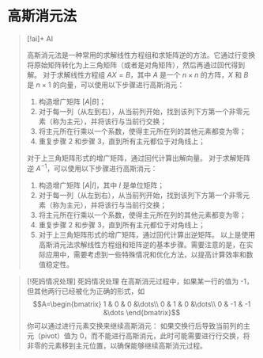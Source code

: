 # 高斯消元法
> [!ai]+ AI
>
> 高斯消元法是一种常用的求解线性方程组和求矩阵逆的方法。它通过行变换将原始矩阵转化为上三角矩阵（或者是对角矩阵），然后再通过回代得到解。
> 对于求解线性方程组 $AX=B$，其中 $A$ 是一个 $n \times n$ 的方阵，$X$ 和 $B$ 是 $n \times 1$ 的向量，可以使用以下步骤进行高斯消元：
> 1. 构造增广矩阵 $[A|B]$；
> 2. 对于每一列（从左到右），从当前列开始，找到该列下方第一个非零元素（称为主元），并将该行与当前行交换；
> 3. 将主元所在行乘以一个系数，使得主元所在列的其他元素都变为零；
> 4. 重复步骤 2 和步骤 3，直到所有主元都位于对角线上；
> 
> 对于上三角矩阵形式的增广矩阵，通过回代计算出解向量。
> 对于求解矩阵逆 $A^{-1}$，可以使用以下步骤进行高斯消元：
> 1. 构造增广矩阵 $[A|I]$，其中 $I$ 是单位矩阵；
> 2. 对于每一列（从左到右），从当前列开始，找到该列下方第一个非零元素（称为主元），并将该行与当前行交换；
> 3. 将主元所在行乘以一个系数，使得主元所在列的其他元素都变为零；
> 4. 重复步骤 2 和步骤 3，直到所有主元都位于对角线上；
> 5. 对于上三角矩阵形式的增广矩阵，通过回代计算出逆矩阵。
> 以上是使用高斯消元法求解线性方程组和矩阵逆的基本步骤。需要注意的是，在实际应用中，需要考虑到一些特殊情况和优化方法，以提高计算效率和数值稳定性。

> [!死妈情况处理] 死妈情况处理
>在高斯消元过程中，如果某一行的值为 -1，但其他两行已经被化为正确的形式，如
> $$A=\begin{bmatrix}
   1 & 0 & 0 &\dots\\
   0 & 1 & 0 &\dots\\
   0 & -1 & -1 &\dots 
\end{bmatrix}$$
>你可以通过进行元素交换来继续高斯消元：
>如果交换行后导致当前列的主元（pivot）值为 0，而不能进行高斯消元，此时可能需要进行行交换，将非零的元素移到主元位置，以确保能够继续高斯消元过程。
>
